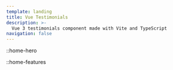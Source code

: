 ```yaml
---
template: landing
title: Vue Testimonials
description: >-
  Vue 3 testimonials component made with Vite and TypeScript
navigation: false
---
```


::home-hero

::home-features

